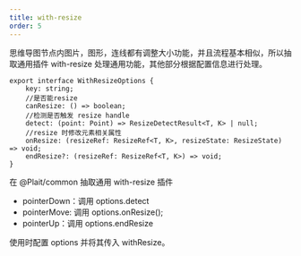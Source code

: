 ```yaml
---
title: with-resize
order: 5
---
```


思维导图节点内图片，图形，连线都有调整大小功能，并且流程基本相似，所以抽取通用插件 with-resize 处理通用功能，其他部分根据配置信息进行处理。

```
export interface WithResizeOptions {
    key: string;
  	//是否能resize
    canResize: () => boolean;	
  	//检测是否触发 resize handle
    detect: (point: Point) => ResizeDetectResult<T, K> | null;  
  	//resize 时修改元素相关属性
    onResize: (resizeRef: ResizeRef<T, K>, resizeState: ResizeState) => void;
    endResize?: (resizeRef: ResizeRef<T, K>) => void;
}
```

在 @Plait/common 抽取通用 with-resize 插件
- pointerDown：调用 options.detect
- pointerMove: 调用 options.onResize();
- pointerUp：调用 options.endResize

使用时配置 options 并将其传入 withResize。
